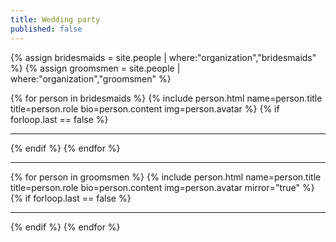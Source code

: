 ```yaml
---
title: Wedding party
published: false
---
```

{% assign bridesmaids = site.people | where:"organization","bridesmaids" %}
{% assign groomsmen = site.people | where:"organization","groomsmen" %}
<div class="row wedding-party">
    <div class="col-sm-6 her">
        {% for person in bridesmaids %}
        {% include person.html name=person.title title=person.role bio=person.content img=person.avatar %}
        {% if forloop.last == false %}
        <hr />
        {% endif %}
        {% endfor %}
    </div>
    <hr class="visible-xs-block" />
    <div class="col-sm-6 his">
        {% for person in groomsmen %}
        {% include person.html name=person.title title=person.role bio=person.content img=person.avatar mirror="true" %}
        {% if forloop.last == false %}
        <hr />
        {% endif %}
        {% endfor %}
    </div>
</div>

